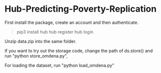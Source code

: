 # Hub-Predicting-Poverty-Replication

First install the package, create an account and then authenticate.
> pip3 install hub
> hub register
> hub login

Unzip data.zip into the same folder.

If you want to try out the storage code, change the path of ds.store() and run "python store_omdena.py", 

For loading the dataset, run "python load_omdena.py"
